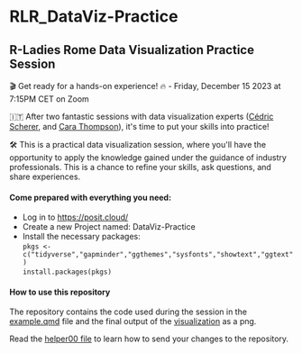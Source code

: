 # RLR_DataViz-Practice


## R-Ladies Rome Data Visualization Practice Session 
🎬 Get ready for a hands-on experience! 🔥 - Friday, December 15 2023 at 7:15PM CET on Zoom

🇮🇹 After two fantastic sessions with data visualization experts ([Cédric Scherer](https://rladiesrome.quarto.pub/website/talks/2023/meetup/11102023/), and [Cara Thompson](https://rladiesrome.quarto.pub/website/talks/2023/meetup/11302023/)), it's time to put your skills into practice! 

🛠 This is a practical data visualization session, where you'll have the opportunity to apply the knowledge gained under the guidance of industry professionals. This is a chance to refine your skills, ask questions, and share experiences. 

#### Come prepared with everything you need:

- Log in to https://posit.cloud/
- Create a new Project named: DataViz-Practice
- Install the necessary packages:<br>
  `pkgs <- c("tidyverse","gapminder","ggthemes","sysfonts","showtext","ggtext")`<br>
  `install.packages(pkgs)`

#### How to use this repository

The repository contains the code used during the session in the [example.qmd](https://github.com/Fgazzelloni/RLR_DataViz-Practice/blob/main/example.qmd) file and the final output of the [visualization](https://raw.githubusercontent.com/Fgazzelloni/RLR_DataViz-Practice/main/le_gdp.png) as a png.

Read the [helper00 file](https://github.com/Fgazzelloni/RLR_DataViz-Practice/blob/main/helper00.R) to learn how to send your changes to the repository.
  



